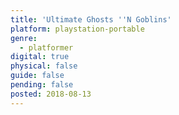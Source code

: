 ```yaml
---
title: 'Ultimate Ghosts ''N Goblins'
platform: playstation-portable
genre:
  - platformer
digital: true
physical: false
guide: false
pending: false
posted: 2018-08-13
---
```

